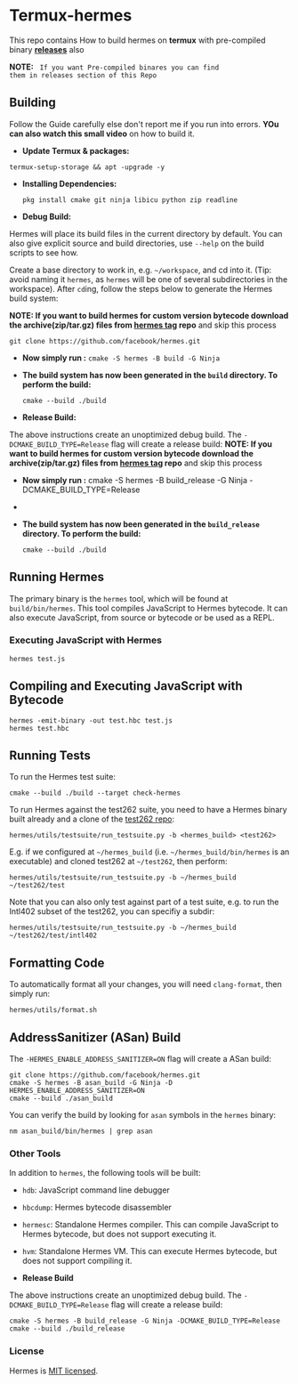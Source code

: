 # Termux-hermes
This repo contains How to build hermes on <b>termux</b> with pre-compiled binary <b><a href="https://github.com/AbhiTheModder/termux-hermes/releases">releases</a></b> also 

<b> NOTE:</b> <code> If you want Pre-compiled binares you can find them in releases section of this Repo</code>

## Building
Follow the Guide carefully else don't report me if you run into errors. <b>YOu can also watch this small video</b> on how to build it.

- <b> Update Termux & packages: </b>
```
termux-setup-storage && apt -upgrade -y
```
- <b> Installing Dependencies: </b>
  ```
  pkg install cmake git ninja libicu python zip readline
  ```
  
- <b> Debug Build: </b>

Hermes will place its build files in the current directory by default.
You can also give explicit source and build directories, use `--help` on the build scripts to see how.

Create a base directory to work in, e.g. `~/workspace`, and cd into it.
(Tip: avoid naming it `hermes`, as `hermes` will be one of several subdirectories in the workspace).
After `cd`ing, follow the steps below to generate the Hermes build system:

<b> NOTE: If you want to build hermes for custom version bytecode download the archive(zip/tar.gz) files from <a href="https://github.com/facebook/hermes/tags">hermes tag</a> repo</b> and skip this process

    git clone https://github.com/facebook/hermes.git

- <b>Now simply run :</b>     `cmake -S hermes -B build -G Ninja`

- <b>The build system has now been generated in the `build` directory. To perform the build: </b>

    `cmake --build ./build`

- <b> Release Build: </b>

The above instructions create an unoptimized debug build. The `-DCMAKE_BUILD_TYPE=Release` flag will create a release build:
<b> NOTE: If you want to build hermes for custom version bytecode download the archive(zip/tar.gz) files from <a href="https://github.com/facebook/hermes/tags">hermes tag</a> repo</b> and skip this process

- <b>Now simply run :</b>     cmake -S hermes -B build_release -G Ninja -DCMAKE_BUILD_TYPE=Release
- 
- <b>The build system has now been generated in the `build_release` directory. To perform the build: </b>

    `cmake --build ./build`
  
## Running Hermes

The primary binary is the `hermes` tool, which will be found at `build/bin/hermes`. This tool compiles JavaScript to Hermes bytecode. It can also execute JavaScript, from source or bytecode or be used as a REPL.

### Executing JavaScript with Hermes

    hermes test.js

## Compiling and Executing JavaScript with Bytecode

    hermes -emit-binary -out test.hbc test.js
    hermes test.hbc

## Running Tests

To run the Hermes test suite:

    cmake --build ./build --target check-hermes

To run Hermes against the test262 suite, you need to have a Hermes binary built
already and a clone of the [test262 repo](https://github.com/tc39/test262/):

    hermes/utils/testsuite/run_testsuite.py -b <hermes_build> <test262>

E.g. if we configured at `~/hermes_build` (i.e. `~/hermes_build/bin/hermes` is
an executable) and cloned test262 at `~/test262`, then perform:

    hermes/utils/testsuite/run_testsuite.py -b ~/hermes_build ~/test262/test

Note that you can also only test against part of a test suite, e.g. to run the
Intl402 subset of the test262, you can specifiy a subdir:

    hermes/utils/testsuite/run_testsuite.py -b ~/hermes_build ~/test262/test/intl402

## Formatting Code

To automatically format all your changes, you will need `clang-format`, then
simply run:

    hermes/utils/format.sh

## AddressSanitizer (ASan) Build

 The `-HERMES_ENABLE_ADDRESS_SANITIZER=ON` flag will create a ASan build:

    git clone https://github.com/facebook/hermes.git
    cmake -S hermes -B asan_build -G Ninja -D HERMES_ENABLE_ADDRESS_SANITIZER=ON
    cmake --build ./asan_build

You can verify the build by looking for `asan` symbols in the `hermes` binary:

    nm asan_build/bin/hermes | grep asan

### Other Tools

In addition to `hermes`, the following tools will be built:

- `hdb`: JavaScript command line debugger
- `hbcdump`: Hermes bytecode disassembler
- `hermesc`: Standalone Hermes compiler. This can compile JavaScript to Hermes bytecode, but does not support executing it.
- `hvm`: Standalone Hermes VM. This can execute Hermes bytecode, but does not support compiling it.


- <b> Release Build </b>

The above instructions create an unoptimized debug build. The `-DCMAKE_BUILD_TYPE=Release` flag will create a release build:

    cmake -S hermes -B build_release -G Ninja -DCMAKE_BUILD_TYPE=Release
    cmake --build ./build_release

### License

Hermes is [MIT licensed](./LICENSE).

